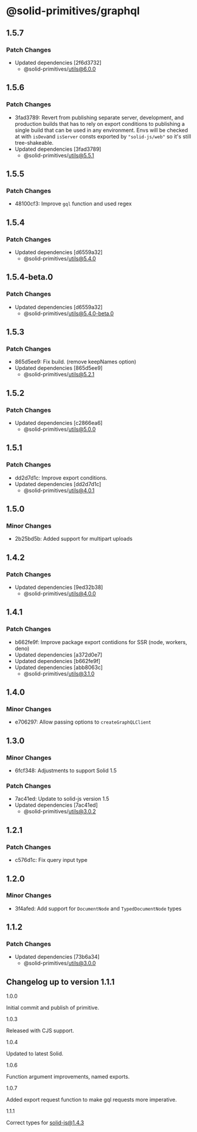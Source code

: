 # @solid-primitives/graphql

## 1.5.7

### Patch Changes

- Updated dependencies [2f6d3732]
  - @solid-primitives/utils@6.0.0

## 1.5.6

### Patch Changes

- 3fad3789: Revert from publishing separate server, development, and production builds that has to rely on export conditions
  to publishing a single build that can be used in any environment.
  Envs will be checked at with `isDev`and `isServer` consts exported by `"solid-js/web"` so it's still tree-shakeable.
- Updated dependencies [3fad3789]
  - @solid-primitives/utils@5.5.1

## 1.5.5

### Patch Changes

- 48100cf3: Improve `gql` function and used regex

## 1.5.4

### Patch Changes

- Updated dependencies [d6559a32]
  - @solid-primitives/utils@5.4.0

## 1.5.4-beta.0

### Patch Changes

- Updated dependencies [d6559a32]
  - @solid-primitives/utils@5.4.0-beta.0

## 1.5.3

### Patch Changes

- 865d5ee9: Fix build. (remove keepNames option)
- Updated dependencies [865d5ee9]
  - @solid-primitives/utils@5.2.1

## 1.5.2

### Patch Changes

- Updated dependencies [c2866ea6]
  - @solid-primitives/utils@5.0.0

## 1.5.1

### Patch Changes

- dd2d7d1c: Improve export conditions.
- Updated dependencies [dd2d7d1c]
  - @solid-primitives/utils@4.0.1

## 1.5.0

### Minor Changes

- 2b25bd5b: Added support for multipart uploads

## 1.4.2

### Patch Changes

- Updated dependencies [9ed32b38]
  - @solid-primitives/utils@4.0.0

## 1.4.1

### Patch Changes

- b662fe9f: Improve package export contidions for SSR (node, workers, deno)
- Updated dependencies [a372d0e7]
- Updated dependencies [b662fe9f]
- Updated dependencies [abb8063c]
  - @solid-primitives/utils@3.1.0

## 1.4.0

### Minor Changes

- e706297: Allow passing options to `createGraphQLClient`

## 1.3.0

### Minor Changes

- 6fcf348: Adjustments to support Solid 1.5

### Patch Changes

- 7ac41ed: Update to solid-js version 1.5
- Updated dependencies [7ac41ed]
  - @solid-primitives/utils@3.0.2

## 1.2.1

### Patch Changes

- c576d1c: Fix query input type

## 1.2.0

### Minor Changes

- 3f4afed: Add support for `DocumentNode` and `TypedDocumentNode` types

## 1.1.2

### Patch Changes

- Updated dependencies [73b6a34]
  - @solid-primitives/utils@3.0.0

## Changelog up to version 1.1.1

1.0.0

Initial commit and publish of primitive.

1.0.3

Released with CJS support.

1.0.4

Updated to latest Solid.

1.0.6

Function argument improvements, named exports.

1.0.7

Added export request function to make gql requests more imperative.

1.1.1

Correct types for solid-js@1.4.3
